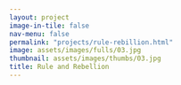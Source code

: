 ```yaml
---
layout: project
image-in-tile: false
nav-menu: false
permalink: "projects/rule-rebillion.html"
image: assets/images/fulls/03.jpg
thumbnail: assets/images/thumbs/03.jpg
title: Rule and Rebellion
---
```

